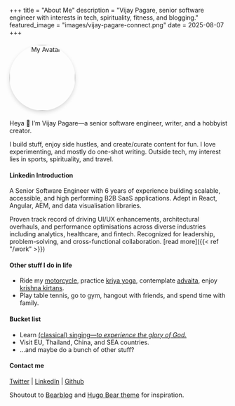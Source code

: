 +++
title = "About Me"
description = "Vijay Pagare, senior software engineer with interests in tech, spirituality, fitness, and blogging."
featured_image = "images/vijay-pagare-connect.png"
date = 2025-08-07
+++

<div style="text-align:center; margin:20px 0; max-width: 150px">
  <img src="/images/pagarevijayy-avatar.png" alt="My Avatar" 
       style="width:150px; border-radius:50%; box-shadow:0 4px 10px rgba(0,0,0,0.15);" />
</div>

Heya 👋 I’m Vijay Pagare—a senior software engineer, writer, and a hobbyist creator. 

I build stuff, enjoy side hustles, and create/curate content for fun. I love experimenting, and mostly do one-shot writing. Outside tech, my interest lies in sports, spirituality, and travel.

#### Linkedin Introduction

A Senior Software Engineer with 6 years of experience building scalable, accessible, and high performing B2B SaaS applications. Adept in React, Angular, AEM, and data visualisation libraries.

Proven track record of driving UI/UX enhancements, architectural overhauls, and performance optimisations across diverse industries including analytics, healthcare, and fintech. Recognized for leadership, problem-solving, and cross-functional collaboration. [read more]({{< ref "/work" >}})

#### Other stuff I do in life

- Ride my [motorcycle](https://x.com/pagarevijayy/status/1785938768270119022), practice [kriya yoga](https://x.com/pagarevijayy/status/1935714869820412004), contemplate [advaita](https://www.youtube.com/watch?v=eGKFTUuJppU&t=1s), enjoy [krishna kirtans](https://www.youtube.com/watch?v=vqDlVxkfvRg&t=0s).
- Play table tennis, go to gym, hangout with friends, and spend time with family.

#### Bucket list

- Learn [(classical) singing—*to experience the glory of God.*](https://www.youtube.com/watch?v=vw7mFNsVeY8)
- Visit EU, Thailand, China, and SEA countries.
- ...and maybe do a bunch of other stuff?

#### Contact me
[Twitter](https://x.com/pagarevijayy) | [LinkedIn](https://www.linkedin.com/in/pagarevijayy/) | [Github](https://github.com/pagarevijayy)


<p class="text-secondary" style="font-size:0.9rem;">
  Shoutout to <a style="color: unset;" href="https://bearblog.dev" target="_blank" rel="noopener">Bearblog</a> and <a style="color: unset;" href="https://themes.gohugo.io/themes/hugo-bearblog/" target="_blank" rel="noopener">Hugo Bear theme</a> for inspiration.
</p>